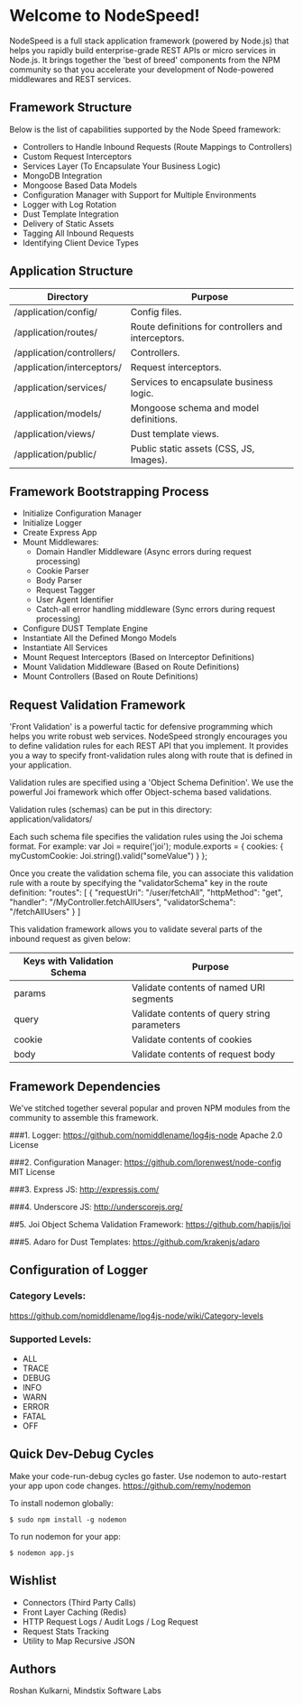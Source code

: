 # Welcome to NodeSpeed!

NodeSpeed is a full stack application framework (powered by Node.js) that helps you rapidly build
enterprise-grade REST APIs or micro services in Node.js. It brings together the 'best of breed' components
from the NPM community so that you accelerate your development of Node-powered middlewares and REST 
services.

## Framework Structure

Below is the list of capabilities supported by the Node Speed framework:

+ Controllers to Handle Inbound Requests (Route Mappings to Controllers)
+ Custom Request Interceptors
+ Services Layer (To Encapsulate Your Business Logic)
+ MongoDB Integration
+ Mongoose Based Data Models
+ Configuration Manager with Support for Multiple Environments
+ Logger with Log Rotation
+ Dust Template Integration
+ Delivery of Static Assets
+ Tagging All Inbound Requests
+ Identifying Client Device Types

## Application Structure

Directory                       | Purpose
-------------------------------|----------------------------
/application/config/          | Config files.                           
/application/routes/          | Route definitions for controllers and interceptors.                           
/application/controllers/     | Controllers.                           
/application/interceptors/    | Request interceptors.
/application/services/        | Services to encapsulate business logic.                           
/application/models/          | Mongoose schema and model definitions.                           
/application/views/           | Dust template views.
/application/public/          | Public static assets (CSS, JS, Images).
				

## Framework Bootstrapping Process

+ Initialize Configuration Manager
+ Initialize Logger
+ Create Express App
+ Mount Middlewares:
  + Domain Handler Middleware (Async errors during request processing)
  + Cookie Parser
  + Body Parser
  + Request Tagger
  + User Agent Identifier
  + Catch-all error handling middleware (Sync errors during request processing)
+ Configure DUST Template Engine
+ Instantiate All the Defined Mongo Models
+ Instantiate All Services
+ Mount Request Interceptors (Based on Interceptor Definitions)
+ Mount Validation Middleware (Based on Route Definitions)
+ Mount Controllers (Based on Route Definitions)


## Request Validation Framework

'Front Validation' is a powerful tactic for defensive programming which helps you write robust web services. 
NodeSpeed strongly encourages you to define validation rules for each REST API that you implement. It provides 
you a way to specify front-validation rules along with route that is defined in your application.

Validation rules are specified using a 'Object Schema Definition'. We use the powerful 
Joi framework which offer Object-schema based validations.

Validation rules (schemas) can be put in this directory:
	application/validators/

Each such schema file specifies the validation rules using the Joi schema format. For example:
	var Joi = require('joi');
	module.exports = {
		cookies: {
			myCustomCookie: Joi.string().valid("someValue")
		}
	};

Once you create the validation schema file, you can associate this validation rule with a route by specifying the
"validatorSchema" key in the route definition:
	"routes": [
		{
			"requestUri": "/user/fetchAll",
			"httpMethod": "get",
			"handler": "/MyController.fetchAllUsers",
			"validatorSchema": "/fetchAllUsers"
		}
	]

This validation framework allows you to validate several parts of the inbound request as given below:

Keys with Validation Schema    | Purpose
-------------------------------|----------------------------
params 						   | Validate contents of named URI segments
query 						   | Validate contents of query string parameters
cookie 						   | Validate contents of cookies
body 						   | Validate contents of request body


## Framework Dependencies

We've stitched together several popular and proven NPM modules from the community to assemble this framework.

###1. Logger:
https://github.com/nomiddlename/log4js-node
Apache 2.0 License

###2. Configuration Manager:
https://github.com/lorenwest/node-config
MIT License

###3. Express JS:
http://expressjs.com/

###4. Underscore JS:
http://underscorejs.org/

##5. Joi Object Schema Validation Framework:
https://github.com/hapijs/joi

###5. Adaro for Dust Templates:
https://github.com/krakenjs/adaro

## Configuration of Logger

### Category Levels:
https://github.com/nomiddlename/log4js-node/wiki/Category-levels

### Supported Levels:
+ ALL
+ TRACE
+ DEBUG
+ INFO
+ WARN
+ ERROR
+ FATAL
+ OFF

## Quick Dev-Debug Cycles

Make your code-run-debug cycles go faster. Use nodemon to auto-restart your app upon code changes.
https://github.com/remy/nodemon

To install nodemon globally:

	$ sudo npm install -g nodemon

To run nodemon for your app:

	$ nodemon app.js


## Wishlist

+ Connectors (Third Party Calls)
+ Front Layer Caching (Redis)
+ HTTP Request Logs / Audit Logs / Log Request
+ Request Stats Tracking
+ Utility to Map Recursive JSON


## Authors

Roshan Kulkarni, Mindstix Software Labs
